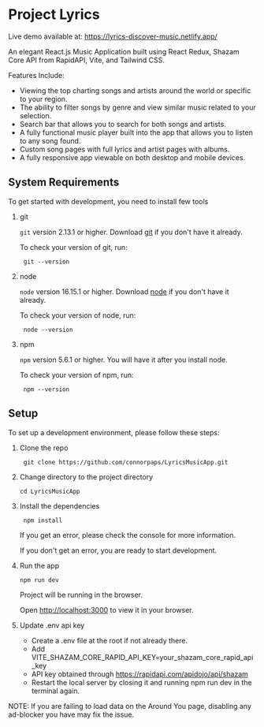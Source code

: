 # Project Lyrics

Live demo available at: https://lyrics-discover-music.netlify.app/

An elegant React.js Music Application built using React Redux, Shazam Core API from RapidAPI, Vite, and Tailwind CSS.

Features Include:
- Viewing the top charting songs and artists around the world or specific to your region.
- The ability to filter songs by genre and view similar music related to your selection.
- Search bar that allows you to search for both songs and artists.
- A fully functional music player built into the app that allows you to listen to any song found.
- Custom song pages with full lyrics and artist pages with albums.
- A fully responsive app viewable on both desktop and mobile devices.

## System Requirements

To get started with development, you need to install few tools

1. git 
   
   `git` version 2.13.1 or higher. Download [git](https://git-scm.com/downloads) if you don't have it already.

   To check your version of git, run:

   ```shell
    git --version
   ```

2. node 
   
   `node` version 16.15.1 or higher. Download [node](https://nodejs.org/en/download/) if you don't have it already.

   To check your version of node, run:

   ```shell
    node --version
   ```

3. npm
  
   `npm` version 5.6.1 or higher. You will have it after you install node.

   To check your version of npm, run:

   ```shell
    npm --version
   ```

## Setup

To set up a development environment, please follow these steps:

1. Clone the repo

   ```shell
    git clone https://github.com/connorpaps/LyricsMusicApp.git
   ```

2. Change directory to the project directory

    ```shell
    cd LyricsMusicApp
    ```

3. Install the dependencies
   
    ```shell
     npm install
    ```

    If you get an error, please check the console for more information.

    If you don't get an error, you are ready to start development.

4. Run the app
   
    ```shell
    npm run dev
    ```

    Project will be running in the browser.

    Open [http://localhost:3000](http://localhost:3000) to view it in your browser.
    
4. Update .env api key
   
    - Create a .env file at the root if not already there.
    - Add VITE_SHAZAM_CORE_RAPID_API_KEY=your_shazam_core_rapid_api_key
    - API key obtained through https://rapidapi.com/apidojo/api/shazam
    - Restart the local server by closing it and running npm run dev in the terminal again.
  
NOTE: If you are failing to load data on the Around You page, disabling any ad-blocker you have may fix the issue.
